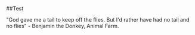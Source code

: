 ##Test

"God gave me a tail to keep off the flies. But I'd rather have had no tail and no flies" -  Benjamin the Donkey, Animal Farm. 
